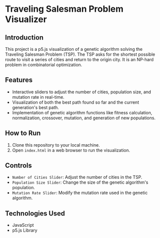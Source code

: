 # Traveling Salesman Problem Visualizer

## Introduction
This project is a p5.js visualization of a genetic algorithm solving the Traveling Salesman Problem (TSP). The TSP asks for the shortest possible route to visit a series of cities and return to the origin city. It is an NP-hard problem in combinatorial optimization.

## Features
- Interactive sliders to adjust the number of cities, population size, and mutation rate in real-time.
- Visualization of both the best path found so far and the current generation's best path.
- Implementation of genetic algorithm functions like fitness calculation, normalization, crossover, mutation, and generation of new populations.

## How to Run
1. Clone this repository to your local machine.
2. Open `index.html` in a web browser to run the visualization.

## Controls
- `Number of Cities Slider`: Adjust the number of cities in the TSP.
- `Population Size Slider`: Change the size of the genetic algorithm's population.
- `Mutation Rate Slider`: Modify the mutation rate used in the genetic algorithm.

## Technologies Used
- JavaScript
- p5.js Library


